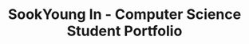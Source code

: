 ---
title: "SookYoung In - Computer Science Student Portfolio"
description: "SookYoung In (인숙영) - Computer Science Student at Jeonbuk National University. Frontend Developer Portfolio featuring React, TypeScript, Database Design, Operating Systems, and Data Structures projects."
keywords: "SookYoung In, 인숙영, Jeonbuk National University, 전북대학교, Computer Science, Frontend Developer, React, TypeScript, Portfolio"
# Homepage
type: landing
image:
  filename: 'uploads/og-image.png'
  caption: 'SookYoung In Portfolio'
searchable: true
tags: ["SookYoung In", "인숙영", "Jeonbuk National University", "전북대학교", "전북대", "JBNU", "Computer Science", "Computer AI", "Frontend", "React", "TypeScript", "Jeonju", "Jeonbuk State"]
sections:
  - block: about.avatar
    section_id: about
    content:
      username: admin
      text: ""
    design:
      background:
        color: ""
        text_color_light: false
        image:
          filename: ""
          filters:
            brightness: 0.5
      css_class: d-flex fullscreen align-items-center

  - block: portfolio
    section_id: portfolio
    content:
      title: Projects
      subtitle: ''
      count: 3
      page_type: project
      filters:
        folders: ["project"]
      text: ""
    design:
      view: card
      columns: '3'

  - block: markdown
    section_id: programming-languages
    content:
      title: "Programming Languages"
      subtitle: ""
      text: |
        <div style="display: grid; grid-template-columns: repeat(auto-fit, minmax(300px, 1fr)); gap: 20px; margin: 30px 0;">
          <div style="padding: 25px; border: 2px solid #7c4dff; border-radius: 12px; background: linear-gradient(135deg, #f8f9ff 0%, #ffffff 100%); box-shadow: 0 4px 15px rgba(124, 77, 255, 0.1); transition: transform 0.3s ease;" onmouseover="this.style.transform='translateY(-5px)'" onmouseout="this.style.transform='translateY(0)'">
            <div style="display: flex; align-items: center; margin-bottom: 15px;">
              <span style="font-size: 2.5rem; margin-right: 15px;">🐍</span>
              <h3 style="color: #7c4dff; margin: 0; font-size: 1.4rem; font-weight: 700;">Python</h3>
            </div>
            <p style="margin: 0; color: #555; line-height: 1.6; font-size: 1rem;">
              <strong>Python Data Analysis and Visualization Project</strong><br>
              <span style="color: #777; font-size: 0.9rem;">A comprehensive data analysis project utilizing Python's powerful libraries including Pandas, NumPy, and Matplotlib. This project demonstrates proficiency in data manipulation, statistical analysis, and creating insightful visualizations to derive meaningful insights from complex datasets.</span>
            </p>
          </div>
          
          <div style="padding: 25px; border: 2px solid #7c4dff; border-radius: 12px; background: linear-gradient(135deg, #f8f9ff 0%, #ffffff 100%); box-shadow: 0 4px 15px rgba(124, 77, 255, 0.1); transition: transform 0.3s ease;" onmouseover="this.style.transform='translateY(-5px)'" onmouseout="this.style.transform='translateY(0)'">
            <div style="display: flex; align-items: center; margin-bottom: 15px;">
              <span style="font-size: 2.5rem; margin-right: 15px;">🔧</span>
              <h3 style="color: #7c4dff; margin: 0; font-size: 1.4rem; font-weight: 700;">C Language</h3>
            </div>
            <p style="margin: 0; color: #555; line-height: 1.6; font-size: 1rem;">
              <strong>Custom Memory Allocator Implementation in C</strong><br>
              <span style="color: #777; font-size: 0.9rem;">A low-level programming project implementing a custom memory allocator in C, demonstrating deep understanding of memory management, pointer manipulation, and system-level programming. This project showcases efficient memory allocation strategies and optimization techniques for improved performance.</span>
            </p>
          </div>
          
          <div style="padding: 25px; border: 2px solid #7c4dff; border-radius: 12px; background: linear-gradient(135deg, #f8f9ff 0%, #ffffff 100%); box-shadow: 0 4px 15px rgba(124, 77, 255, 0.1); transition: transform 0.3s ease;" onmouseover="this.style.transform='translateY(-5px)'" onmouseout="this.style.transform='translateY(0)'">
            <div style="display: flex; align-items: center; margin-bottom: 15px;">
              <span style="font-size: 2.5rem; margin-right: 15px;">☕</span>
              <h3 style="color: #7c4dff; margin: 0; font-size: 1.4rem; font-weight: 700;">Java</h3>
            </div>
            <p style="margin: 0; color: #555; line-height: 1.6; font-size: 1rem;">
              <strong>Object-Oriented Task Management System</strong><br>
              <span style="color: #777; font-size: 0.9rem;">A full-featured task management application built with Java, applying object-oriented programming principles including inheritance, polymorphism, and encapsulation. The system features user authentication, task scheduling, and data persistence using file I/O operations.</span>
            </p>
          </div>
        </div>
    design:
      background:
        color: 'white'
      spacing:
        padding: ['40px', '0', '40px', '0']

  - block: portfolio
    section_id: portfolio-showcase
    content:
      title: "Project Showcase"
      subtitle: ""
      count: 3
      page_type: project
      text: ""
    design:
      view: showcase
      columns: "1"

  - block: portfolio
    section_id: portfolio-masonry
    content:
      title: "Project Gallery"
      subtitle: ""
      count: 3
      page_type: project
      text: ""
    design:
      view: masonry
      columns: "2"
  - block: slider
    content:
      text: ""
      slides:
        - title: "React · TypeScript"
          content: "Maintainable UIs through component design and state management"
          background:
            image:
              filename: /uploads/1_unsplash.jpg
        - title: "Learning by Building"
          content: "Start small, iterate fast, and prove with results"
          background:
            image:
              filename: /uploads/2_unsplash.jpg
        - title: "Algorithms"
          content: "Efficiency via complexity analysis and focused optimizations"
          background:
            image:
              filename: /uploads/3_unsplash.jpg
    design:
      is_fullscreen: false
      slide_height: '420px'
      interval: '3500'

  - block: experience
    section_id: experience
    content:
      title: Experience
      subtitle: ''
      text: ""
      date_format: Jan 2006
      items:
        - title: Club Member
          company: Koala
          location: Jeonbuk National University
          date_start: '2024-03-02'
          date_end: '2024-06-20'
          description: 'Participated in club activities to cultivate algorithmic problem-solving abilities and logical thinking.'
        - title: SW Mentoring Mentee
          company: Online
          location: Jeonbuk National University
          date_start: '2024-09-11'
          date_end: '2024-12-13'
          description: 'Participated in a mentoring program to enhance practical technical skills through interaction with a senior mentor.'

  - block: accomplishments
    section_id: goals
    content:
      title: Career Goals & Interests
      subtitle: ''
      text: ""
      date_format: Jan 2006
      items:
        - title: Frontend Development Expertise
          organization: Personal Goal
          date_start: '2024-01-01'
          date_end: ''
          description: '<span class="justify-text">Becoming proficient in modern frontend technologies, particularly React and TypeScript, to create intuitive and maintainable user interfaces. I aim to master component-based architecture, state management, and responsive design principles.</span>'
        - title: Full-Stack Development
          organization: Future Aspiration
          date_start: '2024-01-01'
          date_end: ''
          description: '<span class="justify-text">Expanding my skillset to include backend technologies and database management to become a well-rounded developer. I want to understand the complete web development lifecycle from database design to user interface.</span>'
        - title: Open Source Contribution
          organization: Community Goal
          date_start: '2024-01-01'
          date_end: ''
          description: '<span class="justify-text">Contributing to open source projects to give back to the developer community and improve my collaborative coding skills. I believe in the power of community-driven development and want to be part of it.</span>'
        - title: Problem-Solving Through Technology
          organization: Core Interest
          date_start: '2024-01-01'
          date_end: ''
          description: '<span class="justify-text">Using technology to solve real-world problems and create meaningful impact. I am particularly interested in developing applications that improve user experience and make complex tasks more accessible.</span>'

  - block: contact
    section_id: contact
    content:
      title: Contact
      text: |
        Jeonbuk National University

        Contact: [GitHub](https://github.com/abc202313746) · [Instagram](https://www.instagram.com/insookyoung/)
        Phone: [010-4544-0797](tel:+821045440797)
        Email: [isy0110@jbnu.ac.kr](mailto:isy0110@jbnu.ac.kr)

        <div class="map-embed" style="margin-top:12px;">
          <iframe
            src="https://www.openstreetmap.org/export/embed.html?bbox=127.1240%2C35.8440%2C127.1340%2C35.8500&layer=mapnik&marker=35.8469%2C127.1295"
            width="100%"
            height="360"
            style="border:0;border-radius:8px;"
            loading="lazy"
          ></iframe>
        </div>
      map:
        provider: OpenStreetMap
        zoom: 15
        center:
          lat: 35.8469
          lng: 127.1295
        markers:
          - title: Jeonbuk National University
            lat: 35.8469
            lng: 127.1295
  - block: markdown
    content:
      title: ""
      text: |
        {{< fab >}}
---